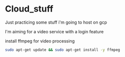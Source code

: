 # Cloud_stuff

Just practicing some stuff i'm going to host on gcp

I'm aiming for a video service with a login feature

install ffmpeg for video processing

```bash
sudo apt-get update && sudo apt-get install -y ffmpeg
```
